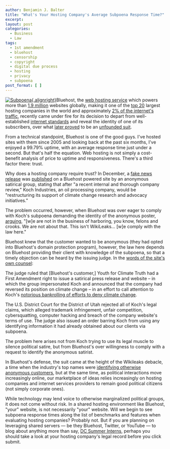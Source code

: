 ```yaml
---
author: Benjamin J. Balter
title: "What's Your Hosting Company's Average Subpoena Response Time?"
excerpt:
layout: post
categories:
  - Business
  - Law
tags:
  - 1st amendment
  - bluehost
  - censorship
  - copyright
  - digital due process
  - hosting
  - privacy
  - subpoena
post_format: [ ]
---
```

[![Subpoena](http://farm1.staticflickr.com/157/391427627_62f2a23df4_n.jpg){.alignright}][1]Bluehost, the [web hosting service][2] which powers more than [1.9 million][3] websites globally, making it one of the [top 20][3] largest hosting companies in the world and approximately [2% of the internet's traffic][4], recently came under fire for its decision to depart from well-established [internet standards][5] and reveal the identity of one of its subscribers, over what [later proved][6] to be an [unfounded suit][7].

From a technical standpoint, Bluehost is one of the good guys. I've hosted sites with them since 2005 and looking back at the past six months, I've enjoyed a 99.79% uptime, with an average response time just under a second. But that's half the equation. Web hosting is not simply a cost-benefit analysis of price to uptime and responsiveness. There's a third factor there: trust.

Why does a hosting company require trust? In December, a [fake news release][8] was [published][9] on a Bluehost powered site by an anonymous satirical group, stating that after "a recent internal and thorough company review," Koch Industries, an oil processing company, would be "restructuring its support of climate change research and advocacy initiatives."

The problem occurred, however, when Bluehost was over eager to comply with Koch's subpoena demanding the identity of the anonymous poster, [arguing][4], "[w]e are not in the business of harboring, you know, felons and crooks. We are not about that. This isn't WikiLeaks… [w]e comply with the law here."

Bluehost knew that the customer wanted to be anonymous (they had opted into Bluehost's domain protection program), however, the law here depends on Bluehost providing their client with knowledge of the subpoena, so that a timely objection can be heard by the issuing judge. In the [words of the site's own counsel][10]:

The judge ruled that [Bluehost's customer,] Youth for Climate Truth had a First Amendment right to issue a satirical press release and website – in which the group impersonated Koch and announced that the company had reversed its position on climate change – in an effort to call attention to Koch's [notorious bankrolling of efforts to deny climate change][11].

The U.S. District Court for the District of Utah rejected all of Koch's legal claims, which alleged trademark infringement, unfair competition, cybersquatting, computer hacking and breach of the company website's terms of use. The judge also issued an order barring Koch from using any identifying information it had already obtained about our clients via subpoena.

The problem here arises not from Koch trying to use its legal muscle to silence political satire, but from Bluehost's over willingness to comply with a request to identify the anonymous satirist.

In Bluehost's defense, the suit came at the height of the WIkileaks debacle, a time when the industry's top names were [identifying otherwise anonymous customers][12], but at the same time, as political interactions move increasingly online, our marketplace of ideas relies increasingly on hosting companies and internet services providers to remain good political citizens (not simply corporate ones).

While technology may lend voice to otherwise marginalized political groups, it does not come without risk. In a shared hosting environment like Bluehost, "your" website, is not necessarily "your" website. Will we begin to see subpoena response times along the list of benchmarks and features when evaluating hosting companies? Probably not. But if you are planning on leveraging shared servers — be they Bluehost, Twitter, or YouTube — to blog about anything more than say, [DC Summer Interns][13], perhaps you should take a look at your hosting company's legal record before you click submit.

 [1]: http://www.flickr.com/photos/timsamoff/391427627/
 [2]: http://en.wikipedia.org/wiki/Web_hosting_service
 [3]: http://en.wikipedia.org/wiki/Bluehost
 [4]: http://www.necn.com/01/05/11/Koch-Industries-sues-over-bogus-website-/landing_scitech.html?&blockID=3&apID=b76a38541f994e489206850f0db50d02
 [5]: http://pubcit.typepad.com/clpblog/2010/07/two-new-cases-on-internet-anonymity.html
 [6]: http://www.sltrib.com/sltrib/money/51780456-79/koch-company-judge-federal.html.csp
 [7]: http://pubcit.typepad.com/files/kochindustries.pdf
 [8]: http://www.scribd.com/doc/45044630/Koch-Industries-on-Climate-Science
 [9]: http://www.nytimes.com/2011/02/14/business/media/14link.html?_r=1
 [10]: http://pubcit.typepad.com/clpblog/2011/05/federal-court-dismisses-koch-brothers-trademark-suit-over-climate-change-prank.html
 [11]: http://www.greenpeace.org/usa/en/campaigns/global-warming-and-energy/polluterwatch/koch-industries/
 [12]: http://ben.balter.com/2011/01/11/twitter-goes-to-bat-for-wikileaks/
 [13]: http://dcinterns.blogspot.com/